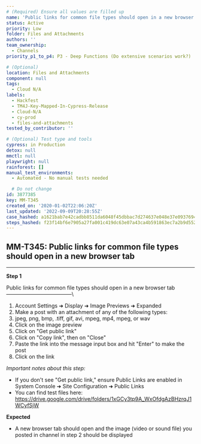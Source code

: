 ```yaml
---
# (Required) Ensure all values are filled up
name: 'Public links for common file types should open in a new browser tab'
status: Active
priority: Low
folder: Files and Attachments
authors: ''
team_ownership:
  - Channels
priority_p1_to_p4: P3 - Deep Functions (Do extensive scenarios work?)

# (Optional)
location: Files and Attachments
component: null
tags:
  - Cloud N/A
labels:
  - Hackfest
  - TM4J-Key-Mapped-In-Cypress-Release
  - Cloud-N/A
  - cy-prod
  - files-and-attachments
tested_by_contributor: ''

# (Optional) Test type and tools
cypress: in Production
detox: null
mmctl: null
playwright: null
rainforest: []
manual_test_environments:
  - Automated - No manual tests needed

  # Do not change
id: 3877385
key: MM-T345
created_on: '2020-01-02T22:06:20Z'
last_updated: '2022-09-09T20:28:55Z'
case_hashed: a1621bab7e42cadbb8511da6048f45dbbac7d274637e048e37e093769473c5ba55b4e13e0505d6efd81716d262b527ee
steps_hashed: f23f14bf6e7905a27fa001c419dc63e07a43ca4b591863ec7a2b9d552da21252aa9196874e14d00bf653d1354428ed8f
---
```


<!-- (Auto-generated) Based on frontmatter's "key" and "name" -->

## MM-T345: Public links for common file types should open in a new browser tab

---

**Step 1**

Public links for common file types should open in a new browser tab\
–––––––––––––––––––––––––\\

1. Account Settings ➜ Display ➜ Image Previews ➜ Expanded
2. Make a post with an attachment of any of the following types:
3. jpeg, png, bmp, .tiff, gif, avi, mpeg, mp4, mpeg, or wav
4. Click on the image preview
5. Click on "Get public link"
6. Click on "Copy link", then on "Close"
7. Paste the link into the message input box and hit "Enter" to make the post
8. Click on the link

_Important notes about this step:_

- If you don't see "Get public link," ensure Public Links are enabled in System Console ➜ Site Configuration ➜ Public Links
- You can find test files here: <https://drive.google.com/drive/folders/1xGCy3tp9A_WxOfdgAzBHzrqJ1WCyfSjW>

**Expected**

- A new browser tab should open and the image (video or sound file) you posted in channel in step 2 should be displayed
